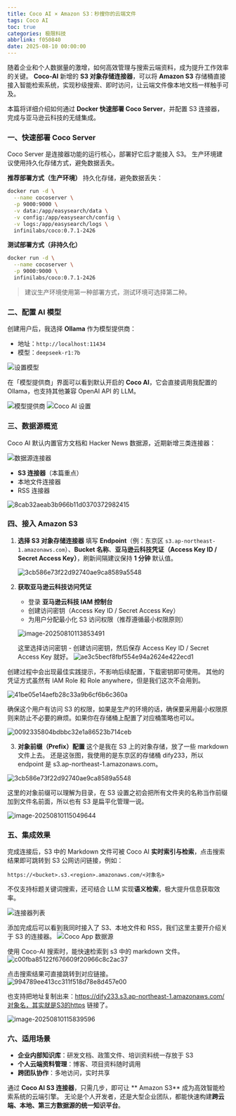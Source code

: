 ```yaml
---
title: Coco AI × Amazon S3：秒搜你的云端文件
tags: Coco AI
toc: true
categories: 极限科技
abbrlink: f050840
date: 2025-08-10 00:00:00
---
```


随着企业和个人数据量的激增，如何高效管理与搜索云端资料，成为提升工作效率的关键。
**Coco-AI** 新增的 **S3 对象存储连接器**，可以将 **Amazon S3** 存储桶直接接入智能检索系统，实现秒级搜索、即时访问，让云端文件像本地文档一样触手可及。

本篇将详细介绍如何通过 **Docker 快速部署 Coco Server**，并配置 S3 连接器，完成与亚马逊云科技的无缝集成。

### 一、快速部署 Coco Server

Coco Server 是连接器功能的运行核心，部署好它后才能接入 S3。
生产环境建议使用持久化存储方式，避免数据丢失。

**推荐部署方式（生产环境）**
持久化存储，避免数据丢失：

```bash
docker run -d \
  --name cocoserver \
  -p 9000:9000 \
  -v data:/app/easysearch/data \
  -v config:/app/easysearch/config \
  -v logs:/app/easysearch/logs \
  infinilabs/coco:0.7.1-2426
```

<!-- more -->

**测试部署方式（非持久化）**

```bash
docker run -d \
  --name cocoserver \
  -p 9000:9000 \
  infinilabs/coco:0.7.1-2426
```

> 建议生产环境使用第一种部署方式，测试环境可选择第二种。

### 二、配置 AI 模型

创建用户后，我选择 **Ollama** 作为模型提供商：

- 地址：`http://localhost:11434`
- 模型：`deepseek-r1:7b`

![设置模型](https://raw.githubusercontent.com/cloudsmithy/picgo-imh/master/35d9bf40d93482edcfd1cac26bd0f557.png)

在「模型提供商」界面可以看到默认开启的 **Coco AI**，它会直接调用我配置的 Ollama，也支持其他兼容 OpenAI API 的 LLM。

![模型提供商](https://raw.githubusercontent.com/cloudsmithy/picgo-imh/master/b84c85218a471729a646fc47bc899838.png)
![Coco AI 设置](https://raw.githubusercontent.com/cloudsmithy/picgo-imh/master/b86711e540165b68ad9f77f5c9f7e4c7.png)

### 三、数据源概览

Coco AI 默认内置官方文档和 Hacker News 数据源，近期新增三类连接器：

![数据源连接器](https://raw.githubusercontent.com/cloudsmithy/picgo-imh/master/45419dc868e753402576504aedb4be6f.png)

- **S3 连接器**（本篇重点）
- 本地文件连接器
- RSS 连接器

![8cab32aeab3b966b11d0370372982415](https://raw.githubusercontent.com/cloudsmithy/picgo-imh/master/8cab32aeab3b966b11d0370372982415.png)

### 四、接入 Amazon S3

1. **选择 S3 对象存储连接器**
   填写 **Endpoint**（例：东京区 `s3.ap-northeast-1.amazonaws.com`）、**Bucket 名称**、**亚马逊云科技凭证（Access Key ID / Secret Access Key）**，刷新间隔建议保持 **1 分钟** 默认值。

   ![3cb586e73f22d92740ae9ca8589a5548](https://raw.githubusercontent.com/cloudsmithy/picgo-imh/master/3cb586e73f22d92740ae9ca8589a5548.png)

2. **获取亚马逊云科技访问凭证**

   - 登录 **亚马逊云科技 IAM 控制台**
   - 创建访问密钥（Access Key ID / Secret Access Key）
   - 为用户分配最小化 S3 访问权限（推荐遵循最小权限原则）

   ![image-20250810113853491](https://raw.githubusercontent.com/cloudsmithy/picgo-imh/master/image-20250810113853491.png)

   这里选择访问密钥 - 创建访问密钥，然后保存 Access Key ID / Secret Access Key 就好。
   ![ae3c5becf8fbf554e94a2624e422ecd1](https://raw.githubusercontent.com/cloudsmithy/picgo-imh/master/ae3c5becf8fbf554e94a2624e422ecd1.png)

创建过程中会出现最佳实践提示，不影响后续配置，下载密钥即可使用。
其他的凭证方式虽然有 IAM Role 和 Role anywhere，但是我们这次不会用到。

![41be05e14aefb28c33a9b6cf6b6c360a](https://raw.githubusercontent.com/cloudsmithy/picgo-imh/master/41be05e14aefb28c33a9b6cf6b6c360a.png)

确保这个用户有访问 S3 的权限，如果是生产的环境的话，确保要采用最小权限原则来防止不必要的麻烦。如果你在存储桶上配置了对应桶策略也可以。

![0092335804bdbbc32e1a86523b714ceb](https://raw.githubusercontent.com/cloudsmithy/picgo-imh/master/0092335804bdbbc32e1a86523b714ceb.png)

3. **对象前缀（Prefix）配置**
   这个是我在 S3 上的对象存储，放了一些 markdown 文件上去。
   还是这张图，我使用的是东京区的存储桶 dify233，所以 endpoint 是 s3.ap-northeast-1.amazonaws.com。

![3cb586e73f22d92740ae9ca8589a5548](https://raw.githubusercontent.com/cloudsmithy/picgo-imh/master/3cb586e73f22d92740ae9ca8589a5548.png)

这里的对象前缀可以理解为目录，在 S3 设置之初会把所有文件夹的名称当作前缀加到文件名前面，所以也有 S3 是扁平化管理一说。

![image-20250810115049644](https://raw.githubusercontent.com/cloudsmithy/picgo-imh/master/image-20250810115049644.png)

### 五、集成效果

完成连接后，S3 中的 Markdown 文件可被 Coco AI **实时索引与检索**，点击搜索结果即可跳转到 S3 公网访问链接，例如：

```
https://<bucket>.s3.<region>.amazonaws.com/<对象名>
```

不仅支持标题关键词搜索，还可结合 LLM 实现**语义检索**，极大提升信息获取效率。

![连接器列表](https://raw.githubusercontent.com/cloudsmithy/picgo-imh/master/1d685c561ee0ea233fcf8f92846d5c99.png)

添加完成后可以看到我同时接入了 S3、本地文件和 RSS，我们这里主要开介绍关于 S3 的连接器。
![Coco App 数据源](https://raw.githubusercontent.com/cloudsmithy/picgo-imh/master/facdce6af59da887be3227b663e2eae9.png)

使用 Coco-AI 搜索时，能快速检索到 s3 中的 markdown 文件。
![c00fba85122f676609f20966c8c2ac37](https://raw.githubusercontent.com/cloudsmithy/picgo-imh/master/c00fba85122f676609f20966c8c2ac37.png)

点击搜索结果可直接跳转到对应链接。
![994789ee413cc311f518d78e8d457e00](https://raw.githubusercontent.com/cloudsmithy/picgo-imh/master/994789ee413cc311f518d78e8d457e00.png)

也支持把地址复制出来：https://dify233.s3.ap-northeast-1.amazonaws.com/对象名，其实就是S3的https 链接了。

![image-20250810115839596](https://raw.githubusercontent.com/cloudsmithy/picgo-imh/master/image-20250810115839596.png)

### 六、适用场景

- **企业内部知识库**：研发文档、政策文件、培训资料统一存放于 S3
- **个人云端资料管理**：博客、项目资料随时调用
- **跨团队协作**：多地访问，实时共享

通过 **Coco AI S3 连接器**，只需几步，即可让 ** Amazon S3** 成为高效智能检索系统的云端引擎。
无论是个人开发者，还是大型企业团队，都能快速构建**跨云端、本地、第三方数据源的统一知识平台**。
